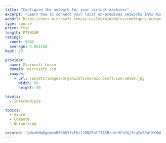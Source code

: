 ```yaml
---
title: "Configure the network for your virtual machines"
excerpt: "Learn how to connect your local on-premises networks into Azure using virtual networks, VPN gateways, and Azure ExpressRoute."
webUrl: https://docs.microsoft.com/en-us/learn/modules/configure-network-for-azure-virtual-machines/
type: course
price: Free
length: PT1H34M
ratings:
  count: 9093
  average: 4.661168
heat: 53

provider:
  name: Microsoft Learn
  domain: microsoft.com
  images:
    - url: /assets/images/organizations/microsoft.com-50x50.jpg
      width: 50
      height: 50

levels:
  - Intermediate

topics:
  - Azure
  - Compute
  - Networking

secured: "gdcoKNqDgcmpoB75h53lVFUsJJON2PalT3A5Rrnk+9FrOG/3cgIuZSWfXXNnU8bS8GM9CF+MTjsMhtFmGtSmUwEnAyIUN5FTaE1kyG1t07qnaSRGJJ/Y9w7Cj/EmdDfgzA7KryK2VwjW4u/Wf0iXLJ6goQpCt8lc4iTSpwo9+Azj0R/b+JORT8KLrs7mvL7qNJFfjOF2O7SY26TjNf5Wr1+Dw8h6nS5+88Wmhw+YoUOedxRngdTY5wJpgZu+kEfVFIkZZ44WMZhFZo4NbvCcDRUPA9yBgEBBMrqAfr0LZCqSAimfD6O9g3QoOWz5kokYKvAv5//iX2ZcUXAzZ+IgksW6T3cOz3ttKe7pS3yR90zvCStCwUOhyix7mBo1J57PyOBj14nDUugjt8Sz6WJhiaq+VijCXFfz0XW3hj93uXc=;Ik6mpZDk3JZ8TirxmSXOyg=="
---
```


